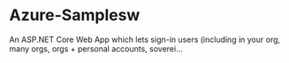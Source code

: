 # Azure-Samplesw
An ASP.NET Core Web App which lets sign-in users (including in your org, many orgs, orgs + personal accounts, soverei…
